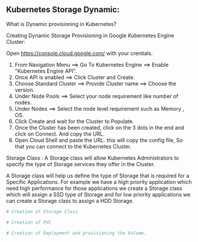 ## Kubernetes Storage Dynamic:

What is Dynamic provisioning in Kubernetes?


Creating Dynamic Storage Provisioning in Google Kubernetes Engine Cluster:

Open https://console.cloud.google.com/ with your crentials.

1. From Navigation Menu ==> Go To Kubernetes Engine ==>  Enable "Kubernetes Engine API".
2. Once API is enabled ==> Click Cluster and Create.
3. Choose Standard Cluster ==> Provide Cluster name ==> Choose the version.
4. Under Node Pools ==> Select your node requirement like number of nodes.
5. Under Nodes ==> Select the node level requirement such as Memory , OS.
6. Click Create and wait for the Cluster to Populate.
7. Once the Cluster has been created, click on the 3 dots in the end and click on Connect. And copy the URL.
8. Open Cloud Shell and paste the URL. this will copy the config file, So that you can connect to the Kubernetes Cluster.


Storage Class : A Storage class will allow Kubernetes Administrators to specify the type of Storage services they offer in the Cluster.

A Storage class will help us define the type of Storage that is required for a Specific Applications. For example we have a high priority application which need high performance for those applications we create a Storage class which will assign a SSD type of Storage and for low priority applications we can create a Storage class to assign a HDD Storage.

```yaml
# Creation of Storage Class 
```
```yaml
# Creation of PVC
```
```yaml
# Creation of Deployment and provisioning the Volume.
```

